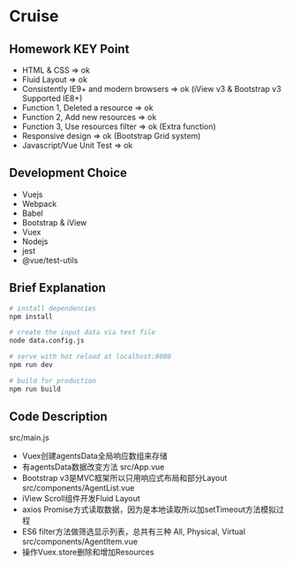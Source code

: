 # Cruise

## Homework KEY Point
* HTML & CSS => ok
* Fluid Layout => ok
* Consistently IE9+ and modern browsers => ok (iView v3 & Bootstrap v3 Supported IE8+)
* Function 1, Deleted a resource => ok
* Function 2, Add new resources => ok
* Function 3, Use resources filter => ok (Extra function)
* Responsive design => ok (Bootstrap Grid system)
* Javascript/Vue Unit Test => ok

## Development Choice
* Vuejs
* Webpack
* Babel
* Bootstrap & iView
* Vuex
* Nodejs
* jest
* @vue/test-utils

## Brief Explanation
``` bash
# install dependencies
npm install

# create the input data via text file
node data.config.js

# serve with hot reload at localhost:8080
npm run dev

# build for production
npm run build
```

## Code Description
src/main.js
* Vuex创建agentsData全局响应数组来存储
* 有agentsData数据改变方法
src/App.vue
* Bootstrap v3是MVC框架所以只用响应式布局和部分Layout
src/components/AgentList.vue
* iView Scroll组件开发Fluid Layout
* axios Promise方式读取数据，因为是本地读取所以加setTimeout方法模拟过程
* ES6 filter方法做筛选显示列表，总共有三种 All, Physical, Virtual
src/components/AgentItem.vue
* 操作Vuex.store删除和增加Resources
